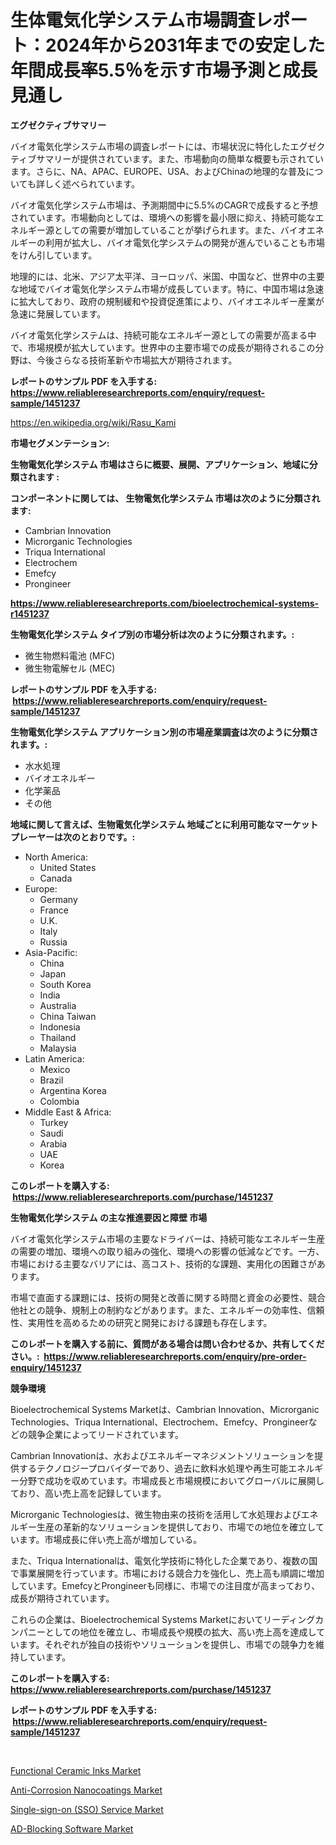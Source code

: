 <p><h1>生体電気化学システム市場調査レポート：2024年から2031年までの安定した年間成長率5.5％を示す市場予測と成長見通し</h1></p><p><strong>エグゼクティブサマリー</strong></p>
<p><p>バイオ電気化学システム市場の調査レポートには、市場状況に特化したエグゼクティブサマリーが提供されています。また、市場動向の簡単な概要も示されています。さらに、NA、APAC、EUROPE、USA、およびChinaの地理的な普及についても詳しく述べられています。</p><p>バイオ電気化学システム市場は、予測期間中に5.5%のCAGRで成長すると予想されています。市場動向としては、環境への影響を最小限に抑え、持続可能なエネルギー源としての需要が増加していることが挙げられます。また、バイオエネルギーの利用が拡大し、バイオ電気化学システムの開発が進んでいることも市場をけん引しています。</p><p>地理的には、北米、アジア太平洋、ヨーロッパ、米国、中国など、世界中の主要な地域でバイオ電気化学システム市場が成長しています。特に、中国市場は急速に拡大しており、政府の規制緩和や投資促進策により、バイオエネルギー産業が急速に発展しています。</p><p>バイオ電気化学システムは、持続可能なエネルギー源としての需要が高まる中で、市場規模が拡大しています。世界中の主要市場での成長が期待されるこの分野は、今後さらなる技術革新や市場拡大が期待されます。</p></p>
<p><strong>レポートのサンプル PDF を入手する: <a href="https://www.reliableresearchreports.com/enquiry/request-sample/1451237">https://www.reliableresearchreports.com/enquiry/request-sample/1451237</a></strong></p>
<p><a href="https://en.wikipedia.org/wiki/Rasu_Kami">https://en.wikipedia.org/wiki/Rasu_Kami</a></p>
<p><strong>市場セグメンテーション:</strong></p>
<p><strong> 生物電気化学システム 市場はさらに概要、展開、アプリケーション、地域に分類されます :</strong></p>
<p><strong>コンポーネントに関しては、 生物電気化学システム 市場は次のように分類されます: &nbsp;</strong></p>
<p><ul><li>Cambrian Innovation</li><li>Microrganic Technologies</li><li>Triqua International</li><li>Electrochem</li><li>Emefcy</li><li>Prongineer</li></ul></p>
<p><strong><a href="https://www.reliableresearchreports.com/bioelectrochemical-systems-r1451237">https://www.reliableresearchreports.com/bioelectrochemical-systems-r1451237</a></strong></p>
<p><strong> 生物電気化学システム タイプ別の市場分析は次のように分類されます。:</strong></p>
<p><ul><li>微生物燃料電池 (MFC)</li><li>微生物電解セル (MEC)</li></ul></p>
<p><strong>レポートのサンプル PDF を入手する: &nbsp;<a href="https://www.reliableresearchreports.com/enquiry/request-sample/1451237">https://www.reliableresearchreports.com/enquiry/request-sample/1451237</a></strong></p>
<p><strong> 生物電気化学システム アプリケーション別の市場産業調査は次のように分類されます。:</strong></p>
<p><ul><li>水水処理</li><li>バイオエネルギー</li><li>化学薬品</li><li>その他</li></ul></p>
<p><strong>地域に関して言えば、生物電気化学システム 地域ごとに利用可能なマーケットプレーヤーは次のとおりです。:</strong></p>
<p><ul>
    <li>
        North America:
        <ul>
            <li>United States</li>
            <li>Canada</li>
        </ul>
    </li>
    <li>
        Europe:
        <ul>
            <li>Germany</li>
            <li>France</li>
            <li>U.K.</li>
            <li>Italy</li>
            <li>Russia</li>
        </ul>
    </li>
    <li>
        Asia-Pacific:
        <ul>
            <li>China</li>
            <li>Japan</li>
            <li>South Korea</li>
            <li>India</li>
            <li>Australia</li>
            <li>China Taiwan</li>
            <li>Indonesia</li>
            <li>Thailand</li>
            <li>Malaysia</li>
        </ul>
    </li>
    <li>
        Latin America:
        <ul>
            <li>Mexico</li>
            <li>Brazil</li>
            <li>Argentina Korea</li>
            <li>Colombia</li>
        </ul>
    </li>
    <li>
        Middle East & Africa:
        <ul>
            <li>Turkey</li>
            <li>Saudi</li>
            <li>Arabia</li>
            <li>UAE</li>
            <li>Korea</li>
        </ul>
    </li>
    </ul></p>
<p><strong>このレポートを購入する: &nbsp;<a href="https://www.reliableresearchreports.com/purchase/1451237">https://www.reliableresearchreports.com/purchase/1451237</a></strong></p>
<p><strong>生物電気化学システム の主な推進要因と障壁 市場</strong></p>
<p><p>バイオ電気化学システム市場の主要なドライバーは、持続可能なエネルギー生産の需要の増加、環境への取り組みの強化、環境への影響の低減などです。一方、市場における主要なバリアには、高コスト、技術的な課題、実用化の困難さがあります。</p><p>市場で直面する課題には、技術の開発と改善に関する時間と資金の必要性、競合他社との競争、規制上の制約などがあります。また、エネルギーの効率性、信頼性、実用性を高めるための研究と開発における課題も存在します。</p></p>
<p><strong>このレポートを購入する前に、質問がある場合は問い合わせるか、共有してください。:&nbsp; <a href="https://www.reliableresearchreports.com/enquiry/pre-order-enquiry/1451237">https://www.reliableresearchreports.com/enquiry/pre-order-enquiry/1451237</a></strong></p>
<p><strong>競争環境</strong></p>
<p><p>Bioelectrochemical Systems Marketは、Cambrian Innovation、Microrganic Technologies、Triqua International、Electrochem、Emefcy、Prongineerなどの競争企業によってリードされています。</p><p>Cambrian Innovationは、水およびエネルギーマネジメントソリューションを提供するテクノロジープロバイダーであり、過去に飲料水処理や再生可能エネルギー分野で成功を収めています。市場成長と市場規模においてグローバルに展開しており、高い売上高を記録しています。</p><p>Microrganic Technologiesは、微生物由来の技術を活用して水処理およびエネルギー生産の革新的なソリューションを提供しており、市場での地位を確立しています。市場成長に伴い売上高が増加している。</p><p>また、Triqua Internationalは、電気化学技術に特化した企業であり、複数の国で事業展開を行っています。市場における競合力を強化し、売上高も順調に増加しています。EmefcyとProngineerも同様に、市場での注目度が高まっており、成長が期待されています。</p><p>これらの企業は、Bioelectrochemical Systems Marketにおいてリーディングカンパニーとしての地位を確立し、市場成長や規模の拡大、高い売上高を達成しています。それぞれが独自の技術やソリューションを提供し、市場での競争力を維持しています。</p></p>
<p><strong>このレポートを購入する: &nbsp; <a href="https://www.reliableresearchreports.com/purchase/1451237">https://www.reliableresearchreports.com/purchase/1451237</a></strong></p>
<p><strong>レポートのサンプル PDF を入手する: &nbsp;<a href="https://www.reliableresearchreports.com/enquiry/request-sample/1451237">https://www.reliableresearchreports.com/enquiry/request-sample/1451237</a></strong><strong></strong></p>
<p>&nbsp;</p>
<p><p><a href="https://github.com/Dhjdj3783/Market-Research-Report-List-1/blob/main/functional-ceramic-inks-market.md">Functional Ceramic Inks Market</a></p><p><a href="https://github.com/natoshajacobsk698/Market-Research-Report-List-1/blob/main/anti-corrosion-nanocoatings-market.md">Anti-Corrosion Nanocoatings Market</a></p><p><a href="https://issuu.com/reportprime-2/docs/single-sign-on-sso-service-market-size-2030.pptx">Single-sign-on (SSO) Service Market</a></p><p><a href="https://issuu.com/reportprime-2/docs/ad-blocking-software-market-size-2030.pptx">AD-Blocking Software Market</a></p></p>